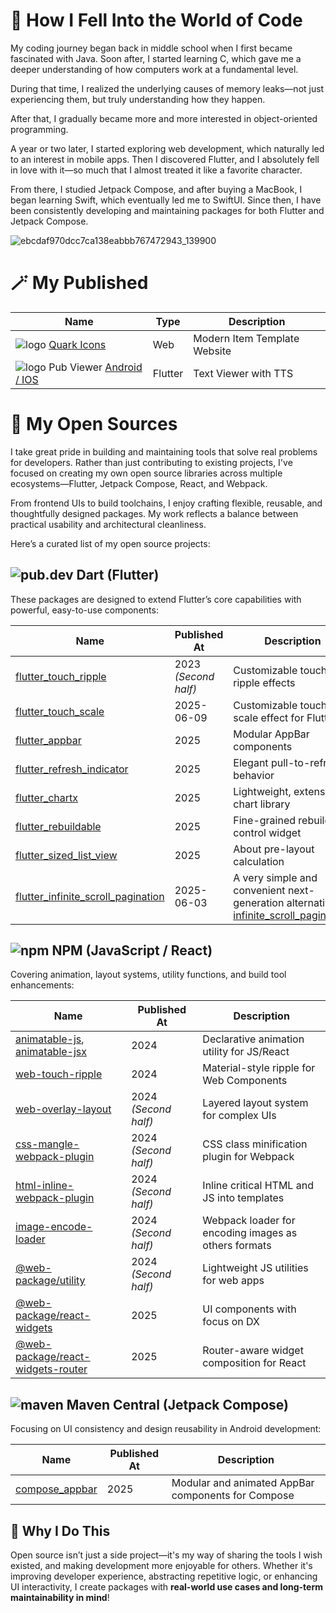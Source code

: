 # 🤔 How I Fell Into the World of Code
My coding journey began back in middle school when I first became fascinated with Java. Soon after, I started learning C, which gave me a deeper understanding of how computers work at a fundamental level.

During that time, I realized the underlying causes of memory leaks—not just experiencing them, but truly understanding how they happen.

After that, I gradually became more and more interested in object-oriented programming.

A year or two later, I started exploring web development, which naturally led to an interest in mobile apps. Then I discovered Flutter, and I absolutely fell in love with it—so much that I almost treated it like a favorite character.

From there, I studied Jetpack Compose, and after buying a MacBook, I began learning Swift, which eventually led me to SwiftUI. Since then, I have been consistently developing and maintaining packages for both Flutter and Jetpack Compose.

![ebcdaf970dcc7ca138eabbb767472943_139900](https://github.com/user-attachments/assets/56f8f530-a063-41c0-bec2-7fa82cd76cb0)

# 🪄 My Published

| Name | Type | Description |
| ---- | ---- | ----------- |
| ![logo](https://github.com/user-attachments/assets/57667d4a-17d1-4af8-9d89-e05e6034213f) [Quark Icons](https://quarkicons.com/app) | Web | Modern Item Template Website |
| ![logo](https://github.com/user-attachments/assets/d12d1830-a3c5-4b20-95a7-59be3f37bf22) Pub Viewer [Android ](https://play.google.com/store/apps/details?id=com.devttangkong.pubviewer_flutter)[/ IOS](https://apps.apple.com/us/app/pub-viewer/id6743361681) | Flutter | Text Viewer with TTS |

# 🚀 My Open Sources
I take great pride in building and maintaining tools that solve real problems for developers. Rather than just contributing to existing projects, I've focused on creating my own open source libraries across multiple ecosystems—Flutter, Jetpack Compose, React, and Webpack.

From frontend UIs to build toolchains, I enjoy crafting flexible, reusable, and thoughtfully designed packages. My work reflects a balance between practical usability and architectural cleanliness.

Here’s a curated list of my open source projects:

## ![pub.dev](https://github.com/user-attachments/assets/0bb08b23-8478-415c-aacb-44877787dcf7) Dart (Flutter)
These packages are designed to extend Flutter’s core capabilities with powerful, easy-to-use components:

| Name | Published At | Description |
| ---- | ------------ | ----------- |
| [flutter_touch_ripple](https://pub.dev/packages/flutter_touch_ripple) | 2023 _(Second half)_ | Customizable touch ripple effects
| [flutter_touch_scale](https://pub.dev/packages/flutter_touch_scale) | 2025-06-09 | Customizable touch scale effect for Flutter
| [flutter_appbar](https://pub.dev/packages/flutter_appbar) | 2025 | Modular AppBar components
| [flutter_refresh_indicator](https://pub.dev/packages/flutter_refresh_indicator) | 2025 | Elegant pull-to-refresh behavior
| [flutter_chartx](https://pub.dev/packages/flutter_chartx) | 2025 | Lightweight, extensible chart library
| [flutter_rebuildable](https://pub.dev/packages/flutter_rebuildable) | 2025 | Fine-grained rebuild control widget
| [flutter_sized_list_view](https://pub.dev/packages/flutter_sized_list_view) | 2025 | About pre-layout calculation
| [flutter_infinite_scroll_pagination](https://pub.dev/packages/flutter_infinite_scroll_pagination) | 2025-06-03 | A very simple and convenient next-generation alternative to [infinite_scroll_pagination](https://pub.dev/packages/infinite_scroll_pagination).

## ![npm](https://github.com/user-attachments/assets/c6e85c28-46ee-4afe-b528-44adfae681e4) NPM (JavaScript / React)
Covering animation, layout systems, utility functions, and build tool enhancements:

| Name | Published At | Description |
| ---- | ------------ | ----------- |
| [animatable-js](https://www.npmjs.com/package/animatable-js), [animatable-jsx](https://www.npmjs.com/package/animatable-jsx) | 2024 | Declarative animation utility for JS/React
| [web-touch-ripple](https://www.npmjs.com/package/web-touch-ripple) | 2024 | Material-style ripple for Web Components
| [web-overlay-layout](https://www.npmjs.com/package/web-overlay-layout) | 2024 _(Second half)_ | Layered layout system for complex UIs
| [css-mangle-webpack-plugin](https://www.npmjs.com/package/css-mangle-webpack-plugin) | 2024 _(Second half)_ | CSS class minification plugin for Webpack
| [html-inline-webpack-plugin](https://www.npmjs.com/package/html-inline-webpack-plugin) | 2024 _(Second half)_ | Inline critical HTML and JS into templates
| [image-encode-loader](https://www.npmjs.com/package/image-encode-loader) | 2024 _(Second half)_ | Webpack loader for encoding images as others formats
| [@web-package/utility](https://www.npmjs.com/package/@web-package/utility) | 2024 _(Second half)_ | Lightweight JS utilities for web apps
| [@web-package/react-widgets](https://www.npmjs.com/package/@web-package/react-widgets) | 2025 | UI components with focus on DX
| [@web-package/react-widgets-router](https://www.npmjs.com/package/@web-package/react-widgets-router) | 2025 | Router-aware widget composition for React

## ![maven](https://github.com/user-attachments/assets/df1d64e0-2864-4ea3-97d8-dbc34f7df8ee) Maven Central (Jetpack Compose)
Focusing on UI consistency and design reusability in Android development:

| Name | Published At | Description |
| ---- | ------------ | ----------- |
| [compose_appbar](https://central.sonatype.com/artifact/dev.ttangkong/compose_appbar) | 2025 | Modular and animated AppBar components for Compose

## 🎯 Why I Do This
Open source isn’t just a side project—it's my way of sharing the tools I wish existed, and making development more enjoyable for others. Whether it's improving developer experience, abstracting repetitive logic, or enhancing UI interactivity, I create packages with **real-world use cases and long-term maintainability in mind**!
